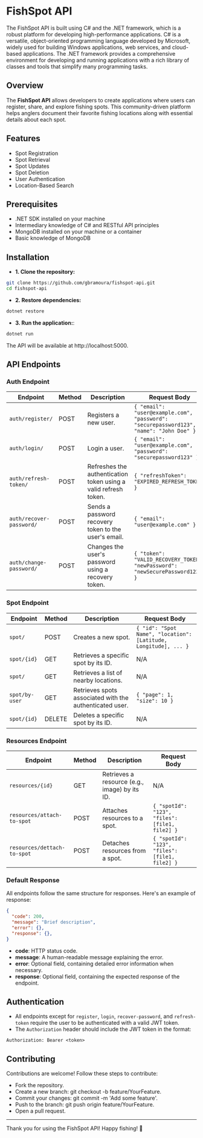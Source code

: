 # FishSpot API

The FishSpot API is built using C# and the .NET framework, which is a robust platform for developing high-performance applications. C# is a versatile, object-oriented programming language developed by Microsoft, widely used for building Windows applications, web services, and cloud-based applications. The .NET framework provides a comprehensive environment for developing and running applications with a rich library of classes and tools that simplify many programming tasks.

## Overview

The **FishSpot API** allows developers to create applications where users can register, share, and explore fishing spots. This community-driven platform helps anglers document their favorite fishing locations along with essential details about each spot.

## Features

* Spot Registration
* Spot Retrieval
* Spot Updates
* Spot Deletion
* User Authentication
* Location-Based Search

## Prerequisites

* .NET SDK installed on your machine
* Intermediary knowledge of C# and RESTful API principles
* MongoDB installed on your machine or a container
* Basic knowledge of MongoDB

## Installation

* **1. Clone the repository:**

```bash
git clone https://github.com/gbramoura/fishspot-api.git
cd fishspot-api
```

* **2. Restore dependencies:**

```bash
dotnet restore
```

* **3. Run the application:**:

```bash
dotnet run
```

The API will be available at http://localhost:5000.

## API Endpoints

### Auth Endpoint

| **Endpoint** | **Method** | **Description** | **Request Body**  | 
|---------|------------|--------------------|----------------------|
| `auth/register/`         | POST  | Registers a new user.                                                 | `{ "email": "user@example.com", "password": "securepassword123", "name": "John Doe" }`    | 
| `auth/login/`            | POST  | Login a user.                                                         | `{ "email": "user@example.com", "password": "securepassword123" }`                        | 
| `auth/refresh-token/`    | POST  | Refreshes the authentication token using a valid refresh token.       | `{ "refreshToken": "EXPIRED_REFRESH_TOKEN" }`                                             | 
| `auth/recover-password/` | POST  | Sends a password recovery token to the user's email.                  | `{ "email": "user@example.com" }`                                                         | 
| `auth/change-password/`  | POST  | Changes the user's password using a recovery token.                   | `{ "token": "VALID_RECOVERY_TOKEN", "newPassword": "newSecurePassword123" }`              | 

### Spot Endpoint

| **Endpoint** | **Method** | **Description**  | **Request Body** |
|--------------|------------|------------------|-------------------|
| `spot/`                            | POST       | Creates a new spot.                                             | `{ "id": "Spot Name", "location": [Latitude, Longitude], ... }`        | 
| `spot/{id}`                        | GET        | Retrieves a specific spot by its ID.                            | N/A                                                                    | 
| `spot/`                            | GET        | Retrieves a list of nearby locations.                           | N/A                                                                    | 
| `spot/by-user`                     | GET        | Retrieves spots associated with the authenticated user.         | `{ "page": 1, "size": 10 }`                                            | 
| `spot/{id}`                        | DELETE     | Deletes a specific spot by its ID.                              | N/A                                                                    |

### Resources Endpoint

| **Endpoint**                       | **Method** | **Description**                                                         | **Request Body**                                                        |
|------------------------------------|------------|-------------------------------------------------------------------------|-------------------------------------------------------------------------|
| `resources/{id}`                   | GET        | Retrieves a resource (e.g., image) by its ID.                           | N/A                                                                     |
| `resources/attach-to-spot`         | POST       | Attaches resources to a spot.                                           | `{ "spotId": "123", "files": [file1, file2] }` |
| `resources/dettach-to-spot`        | POST       | Detaches resources from a spot.                                         | `{ "spotId": "123", "files": [file1, file2] }` |

### Default Response
All endpoints follow the same structure for responses. Here's an example of response:

```json
{
  "code": 200,
  "message": "Brief description",
  "error": {},
  "response": {},
}
```
* **code**: HTTP status code.
* **message**: A human-readable message explaining the error.
* **error**: Optional field, containing detailed error information when necessary.
* **response**: Optional field, containing the expected response of the endpoint.

## Authentication

* All endpoints except for `register`, `login`, `recover-password`, and `refresh-token` require the user to be authenticated with a valid JWT token.
* The `Authorization` header should include the JWT token in the format:
```
Authorization: Bearer <token>
```


## Contributing

Contributions are welcome! Follow these steps to contribute:

* Fork the repository.
* Create a new branch: git checkout -b feature/YourFeature.
* Commit your changes: git commit -m 'Add some feature'.
* Push to the branch: git push origin feature/YourFeature.
* Open a pull request.

---

Thank you for using the FishSpot API! Happy fishing! 🎣
